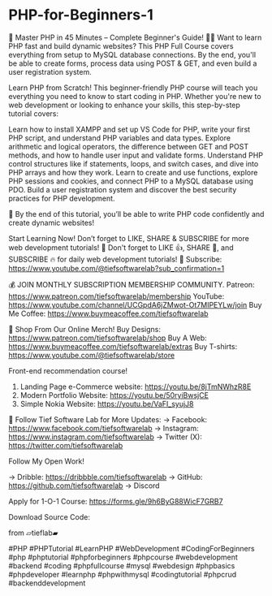 # PHP-for-Beginners-1
📌 Master PHP in 45 Minutes – Complete Beginner's Guide! 🐘🚀
Want to learn PHP fast and build dynamic websites? This PHP Full Course covers everything 
from setup to MySQL database connections. By the end, you'll be able to create forms, 
process data using POST & GET, and even build a user registration system.

Learn PHP from Scratch! This beginner-friendly PHP course will teach you everything you
 need to know to start coding in PHP. Whether you're new to web development or 
looking to enhance your skills, this step-by-step tutorial covers:

Learn how to install XAMPP and set up VS Code for PHP, write your first PHP script, and understand PHP variables and data types. 
Explore arithmetic and logical operators, the difference between GET and POST methods, and how to handle user input and validate forms. 
Understand PHP control structures like if statements, loops, and switch cases, and dive into PHP arrays and how they work. 
Learn to create and use functions, explore PHP sessions and cookies, and connect PHP to a MySQL database using PDO. 
Build a user registration system and discover the best security practices for PHP development.

📌 By the end of this tutorial, you’ll be able to write PHP code confidently and create dynamic websites!

Start Learning Now! Don’t forget to LIKE, SHARE & SUBSCRIBE for more web development tutorials! 🎯
Don't forget to LIKE 👍, SHARE 📢, and SUBSCRIBE 🔥 for daily web development tutorials!
🔔 Subscribe: https://www.youtube.com/@tiefsoftwarelab?sub_confirmation=1

💰 JOIN MONTHLY SUBSCRIPTION MEMBERSHIP COMMUNITY.
Patreon:  https://www.patreon.com/tiefsoftwarelab/membership
YouTube:  https://www.youtube.com/channel/UCGpdA6jZMwot-Ot7MIPEYLw/join
Buy Me Coffee: https://www.buymeacoffee.com/tiefsoftwarelab

🛒 Shop From Our Online Merch!
Buy Designs:  https://www.patreon.com/tiefsoftwarelab/shop
Buy A Web:  https://www.buymeacoffee.com/tiefsoftwarelab/extras
Buy T-shirts:  https://www.youtube.com/@tiefsoftwarelab/store

Front-end recommendation course!
1. Landing Page e-Commerce website:  https://youtu.be/8jTmNWhzR8E
2. Modern Portfolio Website:  https://youtu.be/50ryiBwsjCE
3. Simple Nokia Website: https://youtu.be/VaFI_syujJ8

📌 Follow Tief Software Lab for More Updates:
 → Facebook:  https://www.facebook.com/tiefsoftwarelab
 → Instagram:  https://www.instagram.com/tiefsoftwarelab
 → Twitter (X):  https://twitter.com/tiefsoftwarelab

Follow My Open Work!

 → Dribble:  https://dribbble.com/tiefsoftwarelab
 → GitHub:  https://github.com/tiefsoftwarelab
 → Discord

Apply for 1-O-1 Course: https://forms.gle/9h6ByG88WicF7GRB7

Download Source Code:

from
▱tieflab▰

#PHP #PHPTutorial #LearnPHP #WebDevelopment #CodingForBeginners #php #phptutorial #phpforbeginners #phpcourse #webdevelopment #backend #coding #phpfullcourse #mysql #webdesign #phpbasics #phpdeveloper #learnphp #phpwithmysql #codingtutorial #phpcrud #backenddevelopment
